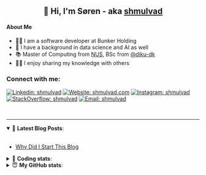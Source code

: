 <h2 align="center">
	👋 Hi, I'm Søren - aka <a href="https://shmulvad.com">shmulvad</a>
</h2>

#### About Me
- 👨‍💻 I am a software developer at Bunker Holding
- 🤖 I have a background in data science and AI as well
- 📚 Master of Computing from [NUS], BSc from [@diku-dk]
- 👨‍🏫 I enjoy sharing my knowledge with others

### Connect with me:

[![Linkedin: shmulvad](https://img.shields.io/badge/shmulvad-blue?style=flat&logo=Linkedin&logoColor=white)][linkedin]
[![Website: shmulvad.com](https://img.shields.io/badge/shmulvad.com-47CCCC?&style=flat&logo=Google-Chrome&logoColor=white)][website]
[![Instagram: shmulvad](https://img.shields.io/badge/-@shmulvad-purple?style=flat&logo=Instagram&logoColor=white)][instagram]
[![StackOverflow: shmulvad](https://img.shields.io/badge/shmulvad-FE7A16?style=flat&logo=stack-overflow&logoColor=white)][stackOverflow]
[![Email: shmulvad](https://img.shields.io/badge/shmulvad-D14836?style=flat&logo=gmail&logoColor=white)][mail]

<br />

---

<details open>
 <summary>📕 <b>Latest Blog Posts</b>: </summary>

<br>

<!-- BLOG-POST-LIST:START -->
- [Why Did I Start This Blog](https://shmulvad.com/blog/why-did-start-this-blog)
<!-- BLOG-POST-LIST:END -->

</details>

<!-- --- -->

<details>
 <summary>🤖 <b>Coding stats</b>: </summary>

<br>

NOTE: Doesn't track coding at work.

<!--START_SECTION:waka-->
![Code Time](http://img.shields.io/badge/Code%20Time-3%2C132%20hrs%2028%20mins-blue)

**I'm an Early 🐤** 

```text
🌞 Morning                2363 commits        ██████░░░░░░░░░░░░░░░░░░░   24.10 % 
🌆 Daytime                3557 commits        █████████░░░░░░░░░░░░░░░░   36.27 % 
🌃 Evening                2770 commits        ███████░░░░░░░░░░░░░░░░░░   28.25 % 
🌙 Night                  1116 commits        ███░░░░░░░░░░░░░░░░░░░░░░   11.38 % 
```


📊 **This Week I Spent My Time On** 

```text
💬 Programming Languages: 
Other                    46 mins             ██████████████░░░░░░░░░░░   56.52 % 
TypeScript               16 mins             █████░░░░░░░░░░░░░░░░░░░░   20.65 % 
Python                   15 mins             █████░░░░░░░░░░░░░░░░░░░░   18.48 % 
JSON                     3 mins              █░░░░░░░░░░░░░░░░░░░░░░░░   04.34 % 

🔥 Editors: 
VS Code                  1 hr 7 mins         █████████████████████░░░░   82.36 % 
Zsh                      14 mins             ████░░░░░░░░░░░░░░░░░░░░░   17.64 % 

🐱‍💻 Projects: 
km24-core                41 mins             █████████████░░░░░░░░░░░░   50.48 % 
logs                     22 mins             ███████░░░░░░░░░░░░░░░░░░   27.08 % 
Unknown Project          9 mins              ███░░░░░░░░░░░░░░░░░░░░░░   11.81 % 
company-scrapers         6 mins              ██░░░░░░░░░░░░░░░░░░░░░░░   08.44 % 
Terminal                 1 min               █░░░░░░░░░░░░░░░░░░░░░░░░   02.20 % 
```


 Last Updated on 22/07/2025 19:00:03 UTC
<!--END_SECTION:waka-->

</details>

<!-- --- -->

<details>
 <summary>😇 <b>My GitHub stats</b>: </summary>

<br>

<img align="left" alt="shmulvad's Github Stats" src="https://github-readme-stats.vercel.app/api?username=shmulvad&show_icons=true&hide_border=true" />

</details>



[website]: https://shmulvad.com
[linkedin]: https://linkedin.com/in/shmulvad
[instagram]: https://instagram.com/shmulvad
[stackOverflow]: https://stackoverflow.com/users/9248793/shmulvad
[mail]: mailto:shmulvad@gmail.com
[@diku-dk]: https://github.com/diku-dk
[github]: https://github.com/shmulvad
[NUS]: https://www.nus.edu.sg
